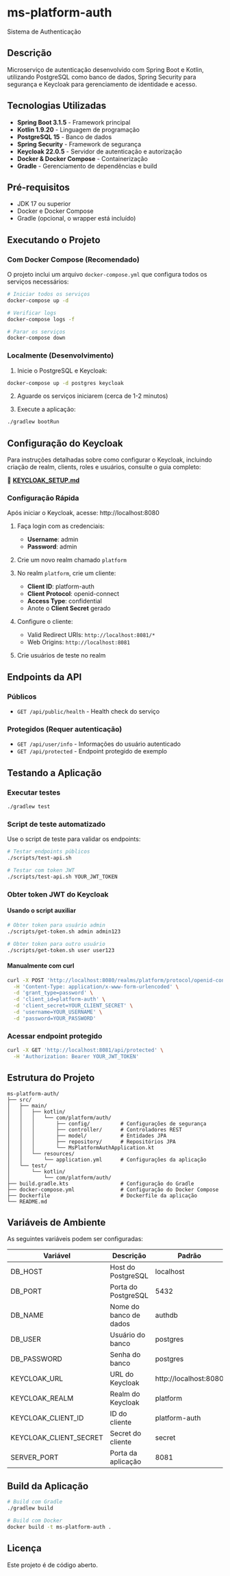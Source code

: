 # ms-platform-auth
Sistema de Authenticação

## Descrição
Microserviço de autenticação desenvolvido com Spring Boot e Kotlin, utilizando PostgreSQL como banco de dados, Spring Security para segurança e Keycloak para gerenciamento de identidade e acesso.

## Tecnologias Utilizadas
- **Spring Boot 3.1.5** - Framework principal
- **Kotlin 1.9.20** - Linguagem de programação
- **PostgreSQL 15** - Banco de dados
- **Spring Security** - Framework de segurança
- **Keycloak 22.0.5** - Servidor de autenticação e autorização
- **Docker & Docker Compose** - Containerização
- **Gradle** - Gerenciamento de dependências e build

## Pré-requisitos
- JDK 17 ou superior
- Docker e Docker Compose
- Gradle (opcional, o wrapper está incluído)

## Executando o Projeto

### Com Docker Compose (Recomendado)
O projeto inclui um arquivo `docker-compose.yml` que configura todos os serviços necessários:

```bash
# Iniciar todos os serviços
docker-compose up -d

# Verificar logs
docker-compose logs -f

# Parar os serviços
docker-compose down
```

### Localmente (Desenvolvimento)
1. Inicie o PostgreSQL e Keycloak:
```bash
docker-compose up -d postgres keycloak
```

2. Aguarde os serviços iniciarem (cerca de 1-2 minutos)

3. Execute a aplicação:
```bash
./gradlew bootRun
```

## Configuração do Keycloak

Para instruções detalhadas sobre como configurar o Keycloak, incluindo criação de realm, clients, roles e usuários, consulte o guia completo:

📖 **[KEYCLOAK_SETUP.md](KEYCLOAK_SETUP.md)**

### Configuração Rápida

Após iniciar o Keycloak, acesse: http://localhost:8080

1. Faça login com as credenciais:
   - **Username**: admin
   - **Password**: admin

2. Crie um novo realm chamado `platform`

3. No realm `platform`, crie um cliente:
   - **Client ID**: platform-auth
   - **Client Protocol**: openid-connect
   - **Access Type**: confidential
   - Anote o **Client Secret** gerado

4. Configure o cliente:
   - Valid Redirect URIs: `http://localhost:8081/*`
   - Web Origins: `http://localhost:8081`

5. Crie usuários de teste no realm

## Endpoints da API

### Públicos
- `GET /api/public/health` - Health check do serviço

### Protegidos (Requer autenticação)
- `GET /api/user/info` - Informações do usuário autenticado
- `GET /api/protected` - Endpoint protegido de exemplo

## Testando a Aplicação

### Executar testes
```bash
./gradlew test
```

### Script de teste automatizado
Use o script de teste para validar os endpoints:

```bash
# Testar endpoints públicos
./scripts/test-api.sh

# Testar com token JWT
./scripts/test-api.sh YOUR_JWT_TOKEN
```

### Obter token JWT do Keycloak

#### Usando o script auxiliar
```bash
# Obter token para usuário admin
./scripts/get-token.sh admin admin123

# Obter token para outro usuário
./scripts/get-token.sh user user123
```

#### Manualmente com curl
```bash
curl -X POST 'http://localhost:8080/realms/platform/protocol/openid-connect/token' \
  -H 'Content-Type: application/x-www-form-urlencoded' \
  -d 'grant_type=password' \
  -d 'client_id=platform-auth' \
  -d 'client_secret=YOUR_CLIENT_SECRET' \
  -d 'username=YOUR_USERNAME' \
  -d 'password=YOUR_PASSWORD'
```

### Acessar endpoint protegido
```bash
curl -X GET 'http://localhost:8081/api/protected' \
  -H 'Authorization: Bearer YOUR_JWT_TOKEN'
```

## Estrutura do Projeto
```
ms-platform-auth/
├── src/
│   ├── main/
│   │   ├── kotlin/
│   │   │   └── com/platform/auth/
│   │   │       ├── config/          # Configurações de segurança
│   │   │       ├── controller/      # Controladores REST
│   │   │       ├── model/           # Entidades JPA
│   │   │       ├── repository/      # Repositórios JPA
│   │   │       └── MsPlatformAuthApplication.kt
│   │   └── resources/
│   │       └── application.yml      # Configurações da aplicação
│   └── test/
│       └── kotlin/
│           └── com/platform/auth/
├── build.gradle.kts                 # Configuração do Gradle
├── docker-compose.yml               # Configuração do Docker Compose
├── Dockerfile                       # Dockerfile da aplicação
└── README.md
```

## Variáveis de Ambiente
As seguintes variáveis podem ser configuradas:

| Variável | Descrição | Padrão |
|----------|-----------|--------|
| DB_HOST | Host do PostgreSQL | localhost |
| DB_PORT | Porta do PostgreSQL | 5432 |
| DB_NAME | Nome do banco de dados | authdb |
| DB_USER | Usuário do banco | postgres |
| DB_PASSWORD | Senha do banco | postgres |
| KEYCLOAK_URL | URL do Keycloak | http://localhost:8080 |
| KEYCLOAK_REALM | Realm do Keycloak | platform |
| KEYCLOAK_CLIENT_ID | ID do cliente | platform-auth |
| KEYCLOAK_CLIENT_SECRET | Secret do cliente | secret |
| SERVER_PORT | Porta da aplicação | 8081 |

## Build da Aplicação
```bash
# Build com Gradle
./gradlew build

# Build com Docker
docker build -t ms-platform-auth .
```

## Licença
Este projeto é de código aberto.
